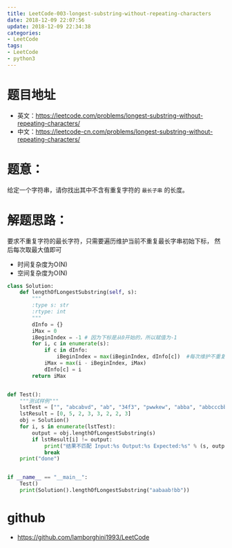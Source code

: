 ```yaml
---
title: LeetCode-003-longest-substring-without-repeating-characters
date: 2018-12-09 22:07:56
update: 2018-12-09 22:34:38
categories:
- LeetCode
tags:
- LeetCode
- python3
---
```


# 题目地址
- 英文：https://leetcode.com/problems/longest-substring-without-repeating-characters/
- 中文：https://leetcode-cn.com/problems/longest-substring-without-repeating-characters/

# 题意：
给定一个字符串，请你找出其中不含有重复字符的 `最长子串` 的长度。

# 解题思路：
要求不重复字符的最长字符，只需要遍历维护当前不重复最长字串初始下标，
然后每次取最大值即可
- 时间复杂度为O(N)
- 空间复杂度为O(N)
<!--python0-->
```python
class Solution:
    def lengthOfLongestSubstring(self, s):
        """
        :type s: str
        :rtype: int
        """
        dInfo = {}
        iMax = 0
        iBeginIndex = -1 # 因为下标是从0开始的，所以赋值为-1
        for i, c in enumerate(s):
            if c in dInfo:
                iBeginIndex = max(iBeginIndex, dInfo[c])  #每次维护不重复串的初始下标
            iMax = max(i - iBeginIndex, iMax)
            dInfo[c] = i
        return iMax


def Test():
    """测试样例"""
    lstTest = ["", "abcabvd", "ab", "34f3", "pwwkew", "abba", "abbcccbba", "aabaab!bb"]
    lstResult = [0, 5, 2, 3, 3, 2, 2, 3]
    obj = Solution()
    for i, s in enumerate(lstTest):
        output = obj.lengthOfLongestSubstring(s)
        if lstResult[i] != output:
            print("结果不匹配 Input:%s Output:%s Expected:%s" % (s, output, lstResult[i]))
            break
    print("done")


if __name__ == "__main__":
    Test()
    print(Solution().lengthOfLongestSubstring("aabaab!bb"))
```

# github
- https://github.com/lamborghini1993/LeetCode
